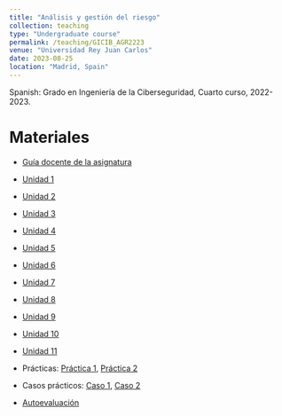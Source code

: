 ```yaml
---
title: "Análisis y gestión del riesgo"
collection: teaching
type: "Undergraduate course"
permalink: /teaching/GICIB_AGR2223
venue: "Universidad Rey Juan Carlos"
date: 2023-08-25
location: "Madrid, Spain"
---
```


Spanish: Grado en Ingeniería de la Ciberseguridad, Cuarto curso, 2022-2023.

Materiales
======

- [Guía docente de la asignatura](https://mbelpar.github.io/files/AGR/guiaAGR.pdf)
  
- [Unidad 1](https://mbelpar.github.io/files/AGR/unidad1.pdf)
- [Unidad 2](https://mbelpar.github.io/files/AGR/unidad2.pdf)
- [Unidad 3](https://mbelpar.github.io/files/AGR/unidad3.pdf)
- [Unidad 4](https://mbelpar.github.io/files/AGR/unidad4.pdf)
- [Unidad 5](https://mbelpar.github.io/files/AGR/unidad5.pdf)
- [Unidad 6](https://mbelpar.github.io/files/AGR/unidad6.pdf)
- [Unidad 7](https://mbelpar.github.io/files/AGR/unidad7.pdf)
- [Unidad 8](https://mbelpar.github.io/files/AGR/unidad8.pdf)
- [Unidad 9](https://mbelpar.github.io/files/AGR/unidad9.pdf)
- [Unidad 10](https://mbelpar.github.io/files/AGR/unidad10.pdf)
- [Unidad 11](https://mbelpar.github.io/files/AGR/unidad11.pdf)
  
- Prácticas: [Práctica 1](https://mbelpar.github.io/files/AGR/Practica1_Guion.pdf), [Práctica 2](https://mbelpar.github.io/files/AGR/Practica2_Guion.pdf)
- Casos prácticos: [Caso 1](https://mbelpar.github.io/files/AGR/Caso1_Guion.pdf), [Caso 2](https://mbelpar.github.io/files/AGR/Caso2_Guion.pdf)
- [Autoevaluación](https://mbelpar.github.io/files/AGR/autoevaluación.pdf)



